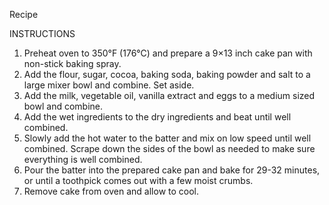 Recipe

INSTRUCTIONS

1. Preheat oven to 350°F (176°C) and prepare a 9×13 inch cake pan with non-stick baking spray.
2. Add the flour, sugar, cocoa, baking soda, baking powder and salt to a large mixer bowl and combine. Set aside.
3. Add the milk, vegetable oil, vanilla extract and eggs to a medium sized bowl and combine.
4. Add the wet ingredients to the dry ingredients and beat until well combined.
5. Slowly add the hot water to the batter and mix on low speed until well combined. Scrape down the sides of the bowl as needed to make sure everything is well combined.
6. Pour the batter into the prepared cake pan and bake for 29-32 minutes, or until a toothpick comes out with a few moist crumbs.
7. Remove cake from oven and allow to cool.